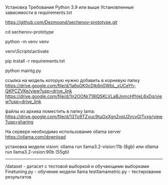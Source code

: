 Установка Требования Python 3.9 или выше Установленные зависимости в requirements.txt


https://github.com/Dezmoond/sechenov-prototype.git

cd sechenov-prototype

python -m venv venv

venv\Scripts\activate

pip install -r requirements.txt

python maintg.py

ссылка на модель которую нужно добавить в корневую папку  
https://drive.google.com/file/d/1a6sGK0cDlk6nGWbL_xUCeYh-QKPCZVKe/view?usp=drive_link
https://drive.google.com/file/d/1n2OONr718lQ5KLVLaBJnmcHfhleL6xDq/view?usp=drive_link

файлы из архива поместить в папку lama:
https://drive.google.com/file/d/13To9TZvuc9tuOxXgn2vqU2jrcvGlTvxg/view?usp=sharing

На сервере необходимо использование ollama server https://ollama.com/download

установка модели vision:
ollama run llama3.2-vision:11b (8gb) или ollama run llama3.2-vision:90b (55gb)
______________________________
/dataset - датасет с тестовой выборкой и обучающими выборками
Finetuning.py - обучение модели llama
testllamametric.py - тестирование результатов
